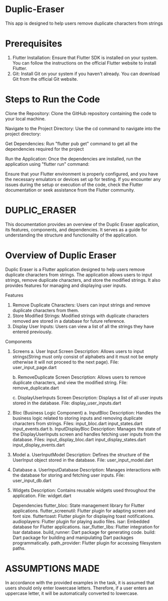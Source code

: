 # Duplic-Eraser
This app is designed to help users remove duplicate characters from strings


#                                                   Prerequisites
1. Flutter Installation: Ensure that Flutter SDK is installed on your system. You can follow the instructions on the official Flutter website to install Flutter.
2. Git: Install Git on your system if you haven't already. You can download Git from the official Git website.
   
 #                                                Steps to Run the Code
Clone the Repository: Clone the GitHub repository containing the code to your local machine.

Navigate to the Project Directory: Use the cd command to navigate into the project directory:

Get Dependencies: Run "flutter pub get" command to get all the dependencies required for the project

Run the Application: Once the dependencies are installed, run the application using "flutter run" command:



Ensure that your Flutter environment is properly configured, and you have the necessary emulators or devices set up for testing.
If you encounter any issues during the setup or execution of the code, check the Flutter documentation or seek assistance from the Flutter community.





#                                                                   DUPLIC_ERASER



This documentation provides an overview of the Duplic Eraser application, its features, components, and
dependencies. It serves as a guide for understanding the structure and functionality of the application.

#                                                             Overview of Duplic Eraser

Duplic Eraser is a Flutter application designed to help users remove duplicate characters from strings. 
The application allows users to input strings, remove duplicate characters, and store the modified strings. 
It also provides features for managing and displaying user inputs.

Features
1. Remove Duplicate Characters: Users can input strings and remove duplicate characters from them.
2. Store Modified Strings: Modified strings with duplicate characters removed are stored in a database for future reference.
3. Display User Inputs: Users can view a list of all the strings they have entered previously.


Components
1. Screens
   a. User Input Screen
   Description: Allows users to input strings(String must only consist of alphabets
   and it must not be empty otherwise it will not proceed to the next page).
   File: user_input_page.dart
 
   b. RemoveDuplicate Screen
   Description: Allows users to remove duplicate characters, and view the modified string.
   File: remove_duplicate.dart


   c. DisplayUserInputs Screen
   Description: Displays a list of all user inputs stored in the database.
   File: display_user_inputs.dart


2. Bloc (Business Logic Component)
   a. InputBloc
     Description: Handles the business logic related to storing inputs and removing duplicate characters from strings.
     Files:
       input_bloc.dart
       input_states.dart
       input_events.dart
   b. InputDisplayBloc
     Description: Manages the state of the DisplayUserInputs screen and handles fetching user inputs from the database.
     Files:
       input_display_bloc.dart
       input_display_states.dart
       input_display_events.dart


3. Model
   a. UserInputModel
     Description: Defines the structure of the UserInput object stored in the database.
     File: user_input_model.dart


4. Database
   a. UserInputDatabase
     Description: Manages interactions with the database for storing and fetching user inputs.
     File: user_input_db.dart


5. Widgets
   Description: Contains reusable widgets used throughout the application.
   File: widget.dart


   Dependencies
   flutter_bloc: State management library for Flutter applications.
   flutter_screenutil: Flutter plugin for adapting screen and font size.
   fluttertoast: Flutter plugin for displaying toast notifications.
   audioplayers: Flutter plugin for playing audio files.
   isar: Embedded database for Flutter applications.
   isar_flutter_libs: Flutter integration for Isar database.
   build_runner: Dart package for generating code.
   build: Dart package for building and manipulating Dart packages programmatically.
   path_provider: Flutter plugin for accessing filesystem paths.




#                                                            ASSUMPTIONS MADE

In accordance with the provided examples in the task, it is assumed that users should only enter lowercase letters. Therefore, if a user enters an uppercase letter, it will be automatically converted to lowercase.
